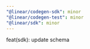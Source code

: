 ```yaml
---
"@linear/codegen-sdk": minor
"@linear/codegen-test": minor
"@linear/sdk": minor
---
```


feat(sdk): update schema
